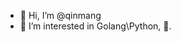 - 👋 Hi, I’m @qinmang
- 👀 I’m interested in Golang\Python, 🏸.

<!---
qinmang/qinmang is a ✨ special ✨ repository because its `README.md` (this file) appears on your GitHub profile.
You can click the Preview link to take a look at your changes.
--->

